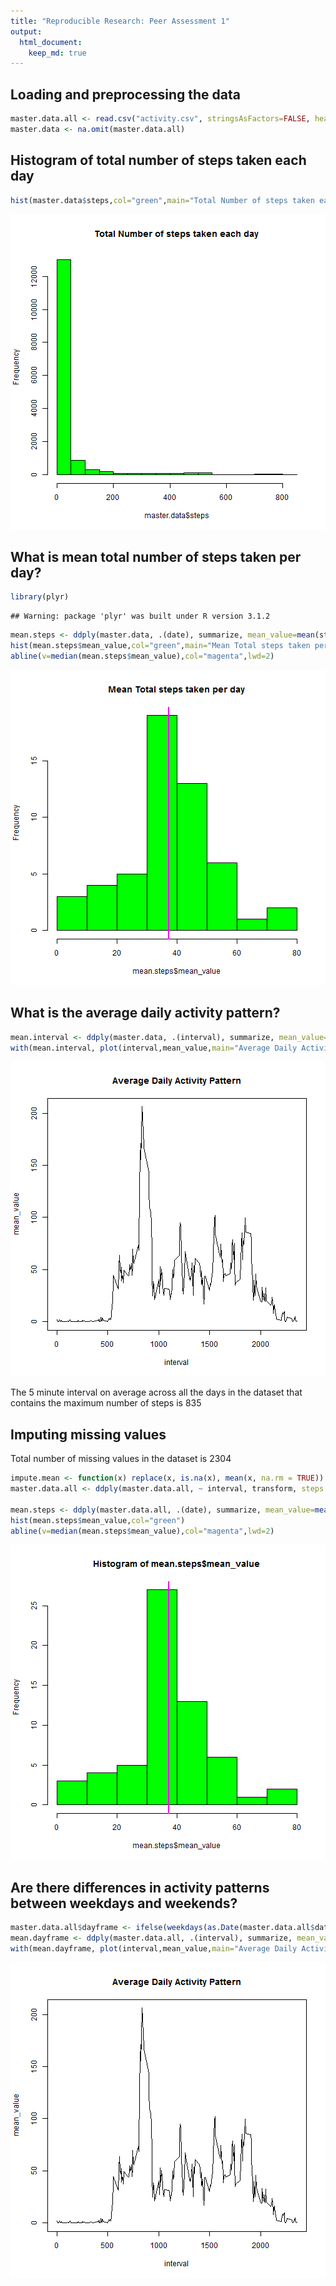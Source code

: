 ```yaml
---
title: "Reproducible Research: Peer Assessment 1"
output: 
  html_document:
    keep_md: true
---
```



## Loading and preprocessing the data

```r
master.data.all <- read.csv("activity.csv", stringsAsFactors=FALSE, header=TRUE)
master.data <- na.omit(master.data.all)
```

## Histogram of total number of steps taken each day

```r
hist(master.data$steps,col="green",main="Total Number of steps taken each day")
```

![plot of chunk unnamed-chunk-2](figure/unnamed-chunk-2-1.png) 



## What is mean total number of steps taken per day?

```r
library(plyr)
```

```
## Warning: package 'plyr' was built under R version 3.1.2
```

```r
mean.steps <- ddply(master.data, .(date), summarize, mean_value=mean(steps))
hist(mean.steps$mean_value,col="green",main="Mean Total steps taken per day")
abline(v=median(mean.steps$mean_value),col="magenta",lwd=2)
```

![plot of chunk unnamed-chunk-3](figure/unnamed-chunk-3-1.png) 


## What is the average daily activity pattern?

```r
mean.interval <- ddply(master.data, .(interval), summarize, mean_value=mean(steps))
with(mean.interval, plot(interval,mean_value,main="Average Daily Activity Pattern",type="l"))
```

![plot of chunk unnamed-chunk-4](figure/unnamed-chunk-4-1.png) 



The 5 minute interval on average across all the days in the dataset that contains the maximum number of steps is 835

## Imputing missing values


Total number of missing values in the dataset is 2304



```r
impute.mean <- function(x) replace(x, is.na(x), mean(x, na.rm = TRUE))
master.data.all <- ddply(master.data.all, ~ interval, transform, steps = impute.mean(steps))

mean.steps <- ddply(master.data.all, .(date), summarize, mean_value=mean(steps))
hist(mean.steps$mean_value,col="green")
abline(v=median(mean.steps$mean_value),col="magenta",lwd=2)
```

![plot of chunk unnamed-chunk-5](figure/unnamed-chunk-5-1.png) 



## Are there differences in activity patterns between weekdays and weekends?


```r
master.data.all$dayframe <- ifelse(weekdays(as.Date(master.data.all$date))%in%c("Saturday","Sunday"),"Weekend","Weekday")
mean.dayframe <- ddply(master.data.all, .(interval), summarize, mean_value=mean(steps))
with(mean.dayframe, plot(interval,mean_value,main="Average Daily Activity Pattern",type="l"))
```

![plot of chunk unnamed-chunk-6](figure/unnamed-chunk-6-1.png) 


